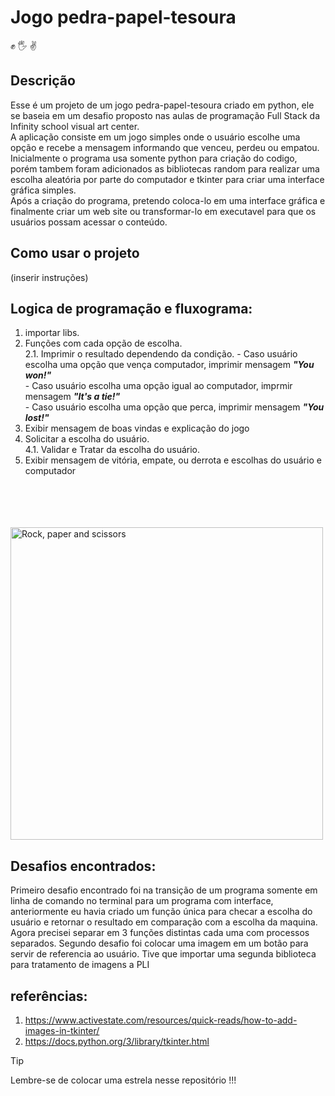 # Jogo pedra-papel-tesoura

:fist_raised: :raised_hand_with_fingers_splayed: :v:

## Descrição

Esse é um projeto de um jogo pedra-papel-tesoura criado em python, ele se baseia em um desafio proposto nas aulas de programação Full Stack da Infinity school visual art center.  
A aplicação consiste em um jogo simples onde o usuário escolhe uma opção e recebe a mensagem informando que venceu, perdeu ou empatou.  
Inicialmente o programa usa somente python para criação do codigo, porém tambem foram adicionados as bibliotecas random para realizar uma escolha aleatória por parte do computador e tkinter para criar uma interface gráfica simples.  
Após a criação do programa, pretendo coloca-lo em uma interface gráfica e finalmente criar um web site ou transformar-lo em executavel para que os usuários possam acessar o conteúdo.  

## Como usar o projeto

(inserir instruções)

## Logica de programação e fluxograma:

1. importar libs.  
2. Funções com cada opção de escolha.  
    2.1. Imprimir o resultado dependendo da condição.
        - Caso usuário escolha uma opção que vença computador, imprimir mensagem ***"You won!"***  
        - Caso usuário escolha uma opção igual ao computador, imprmir mensagem   ***"It's a tie!"***   
        - Caso usuário escolha uma opção que perca, imprimir mensagem ***"You lost!"***  
3. Exibir mensagem de boas vindas e  explicação do jogo  
4. Solicitar a escolha do usuário.    
    4.1. Validar e Tratar da escolha do usuário.  
5. Exibir mensagem de vitória, empate, ou derrota e escolhas do usuário e computador

<br>
<br> 
<br>
<br>        
<img src="https://hips.hearstapps.com/hmg-prod/images/people-playing-paper-rock-scissors-royalty-free-illustration-1583269312.jpg" alt="Rock, paper and scissors" width="500"/>



## Desafios encontrados:
Primeiro desafio encontrado foi na transição de um programa somente em linha de comando no terminal para um programa com interface, anteriormente eu havia criado um função única para checar a escolha do usuário e retornar o resultado em comparação com a escolha da maquina. Agora precisei separar em 3 funções distintas cada uma com processos separados.
Segundo desafio foi colocar uma imagem em um botão para servir de referencia ao usuário. Tive que importar uma segunda biblioteca para tratamento de imagens a PLI

## referências:
1. https://www.activestate.com/resources/quick-reads/how-to-add-images-in-tkinter/  
2. https://docs.python.org/3/library/tkinter.html

> [!TIP]
> Lembre-se de colocar uma estrela nesse repositório !!!
